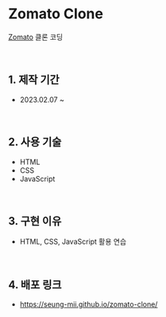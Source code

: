 # Zomato Clone
[Zomato](https://www.zomato.com/) 클론 코딩

<br/>

## 1. 제작 기간 
- 2023.02.07 ~ 
<br/>

## 2. 사용 기술
- HTML
- CSS
- JavaScript
<br/>

## 3. 구현 이유
- HTML, CSS, JavaScript 활용 연습
<br/>

## 4. 배포 링크
- https://seung-mii.github.io/zomato-clone/
<br/>